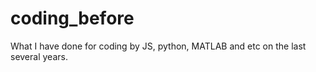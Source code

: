 # coding_before
What I have done for coding by JS, python, MATLAB and etc on the last several years.

